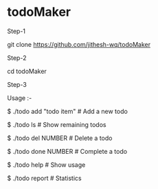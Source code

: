 # todoMaker
Step-1

git clone https://github.com/jithesh-wq/todoMaker

Step-2

cd todoMaker

Step-3

Usage :-


$ ./todo add "todo item"  # Add a new todo


$ ./todo ls                    # Show remaining todos


$ ./todo del NUMBER            # Delete a todo


$ ./todo done NUMBER           # Complete a todo


$ ./todo help                  # Show usage


$ ./todo report                # Statistics
